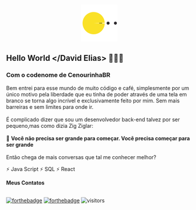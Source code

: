 <div align="center">
  <br>
	<img src="https://raw.githubusercontent.com/Aniket965/Aniket965/master/pacman.svg?sanitize=true" width="100" height="100">
</div>

## Hello World </David Elias> 👨🏾‍💻
### Com o codenome de CenourinhaBR



Bem entrei para esse mundo de muito código e café, simplesmente por um único motivo pela liberdade que eu tinha de poder através de uma tela em branco se torna algo incrível e exclusivamente feito por mim. Sem mais barreiras e sem limites para onde ir.
<br>
<br>
É complicado dizer que sou um desenvolvedor back-end talvez por ser pequeno,mas como dizia Zig Ziglar:
<br>
<br>
💬  **Você não precisa ser grande para começar. Você precisa começar para ser grande**
<br>
<br>
Então chega de mais conversas que tal me conhecer melhor?



⚡ Java Script 
⚡ SQL
⚡ React 



**Meus Contatos**
<br>
<br>

[![forthebadge](https://img.shields.io/badge/linkedin-follow%20me-%230077B5.svg?&style=for-the-badge&logo=linkedin)](https://www.linkedin.com/in/david-elias-santos)
[![forthebadge](https://img.shields.io/badge/PROFILE-Shawee-red?style=for-the-badge&logo=shawee)](https://app.shawee.io/@davidelias)
![visitors](https://visitor-badge.glitch.me/badge?page_id=CenourinhaBR)



<!--
**CenourinhaBR/CenourinhaBR** is a ✨ _special_ ✨ repository because its `README.md` (this file) appears on your GitHub profile.

Here are some ideas to get you started:

- 🔭 I’m currently working on ...
- 🌱 I’m currently learning ...
- 👯 I’m looking to collaborate on ...
- 🤔 I’m looking for help with ...
- 💬 Ask me about ...
- 📫 How to reach me: ...
- 😄 Pronouns: ...
- ⚡ Fun fact: ...
-->
